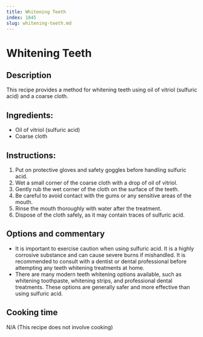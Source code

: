 ```yaml
---
title: Whitening Teeth
index: 1845
slug: whitening-teeth.md
---
```


# Whitening Teeth

## Description
This recipe provides a method for whitening teeth using oil of vitriol (sulfuric acid) and a coarse cloth.

## Ingredients:
- Oil of vitriol (sulfuric acid)
- Coarse cloth

## Instructions:
1. Put on protective gloves and safety goggles before handling sulfuric acid.
2. Wet a small corner of the coarse cloth with a drop of oil of vitriol.
3. Gently rub the wet corner of the cloth on the surface of the teeth.
4. Be careful to avoid contact with the gums or any sensitive areas of the mouth.
5. Rinse the mouth thoroughly with water after the treatment.
6. Dispose of the cloth safely, as it may contain traces of sulfuric acid.

## Options and commentary
- It is important to exercise caution when using sulfuric acid. It is a highly corrosive substance and can cause severe burns if mishandled. It is recommended to consult with a dentist or dental professional before attempting any teeth whitening treatments at home.
- There are many modern teeth whitening options available, such as whitening toothpaste, whitening strips, and professional dental treatments. These options are generally safer and more effective than using sulfuric acid.

## Cooking time
N/A (This recipe does not involve cooking)